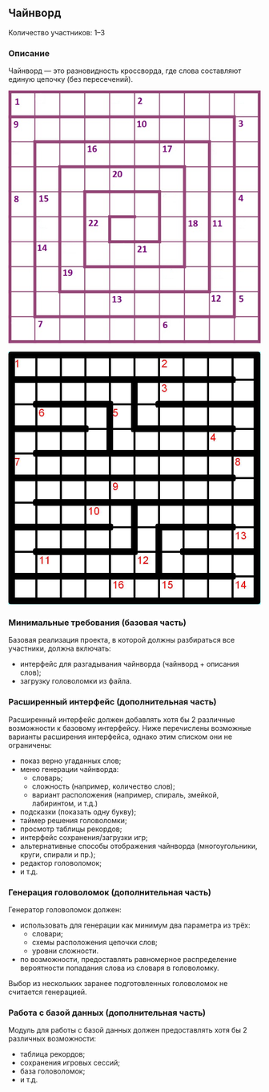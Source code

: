 Чайнворд
--------

Количество участников: 1–3

### Описание

Чайнворд — это разновидность кроссворда, где слова составляют единую цепочку (без пересечений).

![Спиральное расположение.](images/chainword_spiral.jpg)

![Расположение лабиринтом.](images/chainword_maze.jpg)

### Минимальные требования (базовая часть)

Базовая реализация проекта, в которой должны разбираться все участники, должна включать:

- интерфейс для разгадывания чайнворда (чайнворд + описания слов);
- загрузку головоломки из файла.

### Расширенный интерфейс (дополнительная часть)

Расширенный интерфейс должен добавлять хотя бы 2 различные возможности к базовому интерфейсу.
Ниже перечислены возможные варианты расширения интерфейса, однако этим списком они не ограничены:

- показ верно угаданных слов;
- меню генерации чайнворда:
    - словарь;
    - сложность (например, количество слов);
    - вариант расположения (например, спираль, змейкой, лабиринтом, и т.д.)
- подсказки (показать одну букву);
- таймер решения головоломки;
- просмотр таблицы рекордов;
- интерфейс сохранения/загрузки игр;
- альтернативные способы отображения чайнворда (многоугольники, круги, спирали и пр.);
- редактор головоломок;
- и т.д.

### Генерация головоломок (дополнительная часть)

Генератор головоломок должен:

- использовать для генерации как минимум два параметра из трёх:
    - словари;
    - схемы расположения цепочки слов;
    - уровни сложности.
- по возможности, предоставлять равномерное распределение вероятности попадания слова из словаря в головоломку.

Выбор из нескольких заранее подготовленных головоломок не считается генерацией.

### Работа с базой данных (дополнительная часть)

Модуль для работы с базой данных должен предоставлять хотя бы 2 различных возможности:

- таблица рекордов;
- сохранения игровых сессий;
- база головоломок;
- и т.д.

